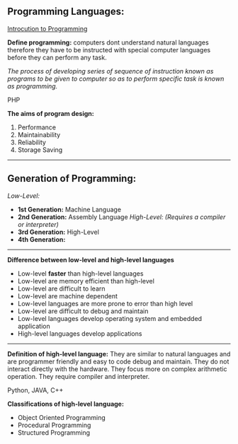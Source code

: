 ## Programming Languages:
[Introcution to Programming](CPS%20201/Introcution%20to%20Programming.md)

**Define programming:**
computers dont understand natural languages therefore they have to be instructed with special computer languages before they can perform any task. 

*The process of developing series of sequence of instruction known as programs to be given to computer so as to perform specific task is known as  programming.*  

PHP

**The aims of program design:**
1. Performance
2. Maintainability
3. Reliability 
4. Storage Saving


--- 
## Generation of Programming:

*Low-Level:*
- **1st Generation:** Machine Language        
- **2nd Generation:** Assembly Language
*High-Level: (Requires a compiler or interpreter)*
- **3rd Generation:** High-Level 
- **4th Generation:** 

---
**Difference between low-level and high-level languages** 
- Low-level **faster** than high-level languages
- Low-level are memory efficient than high-level
- Low-level are difficult to learn
- Low-level are machine dependent
- Low-level languages are more prone to error than high level
- Low-level are difficult to debug and maintain
- Low-level languages develop operating system and embedded application
- High-level languages develop applications

--- 
**Definition of high-level language:**
They are similar to natural languages and are programmer friendly and easy to code debug and maintain. They do not interact directly with the hardware. They focus more on complex arithmetic operation. They require compiler and interpreter.

Python, JAVA, C++

**Classifications of high-level language:**
- Object Oriented Programming
- Procedural Programming
- Structured Programming